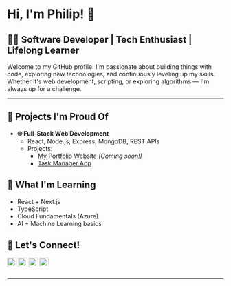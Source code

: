 <h1>Hi, I'm Philip! 👋</h1>

<h2>👨‍💻 Software Developer | Tech Enthusiast | Lifelong Learner</h2>

Welcome to my GitHub profile! I'm passionate about building things with code, exploring new technologies, and continuously leveling up my skills. Whether it's web development, scripting, or exploring algorithms — I'm always up for a challenge.

---

<h2>🚀 Projects I'm Proud Of</h2>

- <b>🌐 Full-Stack Web Development</b>
  - React, Node.js, Express, MongoDB, REST APIs
  - Projects:
    - [My Portfolio Website](#) *(Coming soon!)*
    - [Task Manager App](#)

<h2>🧠 What I'm Learning</h2>

- React + Next.js
- TypeScript
- Cloud Fundamentals (Azure)
- AI + Machine Learning basics


<h2>🤝 Let's Connect!</h2>

[<img align="left" alt="Philip | YouTube" width="22px" src="https://cdn.jsdelivr.net/npm/simple-icons@v3/icons/youtube.svg" />][youtube]
[<img align="left" alt="Philip | Twitter" width="22px" src="https://cdn.jsdelivr.net/npm/simple-icons@v3/icons/twitter.svg" />][twitter]
[<img align="left" alt="Philip | LinkedIn" width="22px" src="https://cdn.jsdelivr.net/npm/simple-icons@v3/icons/linkedin.svg" />][linkedin]
[<img align="left" alt="Philip | Instagram" width="22px" src="https://cdn.jsdelivr.net/npm/simple-icons@v3/icons/instagram.svg" />][instagram]

<br><br>

[twitter]: https://twitter.com/yourhandle
[youtube]: https://www.youtube.com/@yourchannel
[instagram]: https://www.instagram.com/yourhandle/
[linkedin]: https://linkedin.com/in/yourprofile

---

<!--
**yourgithubusername/yourgithubusername** is a ✨
